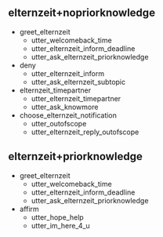 ## elternzeit+nopriorknowledge
* greet_elternzeit
  - utter_welcomeback_time
  - utter_elternzeit_inform_deadline
  - utter_ask_elternzeit_priorknowledge
* deny
  - utter_elternzeit_inform
  - utter_ask_elternzeit_subtopic
* elternzeit_timepartner
  - utter_elternzeit_timepartner
  - utter_ask_knowmore
* choose_elternzeit_notification
  - utter_outofscope
  - utter_elternzeit_reply_outofscope

## elternzeit+priorknowledge
* greet_elternzeit
  - utter_welcomeback_time
  - utter_elternzeit_inform_deadline
  - utter_ask_elternzeit_priorknowledge
* affirm
  - utter_hope_help
  - utter_im_here_4_u
  